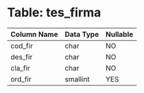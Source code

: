 # Table: tes_firma

| Column Name | Data Type | Nullable |
|-------------|-----------|----------|
| cod_fir | char | NO |
| des_fir | char | NO |
| cla_fir | char | NO |
| ord_fir | smallint | YES |

